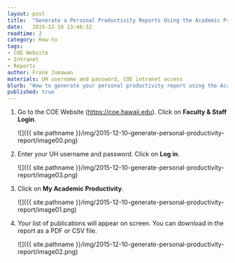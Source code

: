 ```yaml
---
layout: post
title:  "Generate a Personal Productivity Reports Using the Academic Productivity Tool"
date:   2015-12-10 13:46:32
readtime: 2
category: How-to
tags:
- COE Website
- Intranet
- Reports
author: Frank Jumawan
materials: UH username and password, COE intranet access
blurb: "How to generate your personal productivity report using the Academic Productivity tool."
published: true
---
```


1. Go to the COE Website (<https://coe.hawaii.edu>). Click on **Faculty & Staff Login**.

    ![]({{ site.pathname }}/img/2015-12-10-generate-personal-productivity-report/image00.png)

2. Enter your UH username and password. Click on **Log in**.

    ![]({{ site.pathname }}/img/2015-12-10-generate-personal-productivity-report/image03.png)

3. Click on **My Academic Productivity**.

    ![]({{ site.pathname }}/img/2015-12-10-generate-personal-productivity-report/image01.png)

4. Your list of publications will appear on screen. You can download in the report as a PDF or CSV file.

    ![]({{ site.pathname }}/img/2015-12-10-generate-personal-productivity-report/image02.png)
